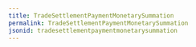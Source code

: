 ```yaml
---
title: TradeSettlementPaymentMonetarySummation
permalink: TradeSettlementPaymentMonetarySummation
jsonid: tradesettlementpaymentmonetarysummation
---
```

